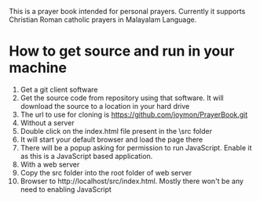 This is a prayer book intended for personal prayers. Currently it supports Christian Roman catholic prayers in Malayalam Language.
# How to get source and run in your machine

1. Get a git client software
2. Get the source code from repository using that software. It will download the source to a location in your hard drive
 1. The url to use for cloning is https://github.com/joymon/PrayerBook.git  
3. Without a server
 1. Double click on the index.html file present in the \src folder
 2. It will start your default browser and load the page there
 3. There will be a popup asking for permission to run JavaScript. Enable it as this is a JavaScript based application.
4. With a web server 
 1. Copy the src folder into the root folder of web server
 2. Browser to http://localhost/src/index.html. Mostly there won't be any need to enabling JavaScript
 
 
